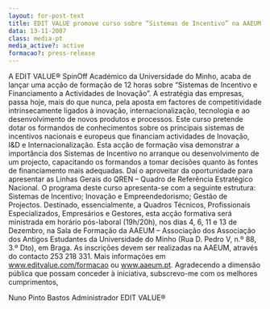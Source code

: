 ```yaml
---
layout: for-post-text
title: EDIT VALUE promove curso sobre “Sistemas de Incentivo” na AAEUM
data: 13-11-2007
class: media-pt
media_active?: active
formacao?: press-release
--- 
```


A EDIT VALUE® SpinOff Académico da Universidade do Minho, acaba de lançar uma acção de formação de 12 horas sobre “Sistemas de Incentivo e Financiamento a Actividades de Inovação”.
A estratégia das empresas, passa hoje, mais do que nunca, pela aposta em factores de competitividade intrinsecamente ligados à inovação, internacionalização, tecnologia e ao desenvolvimento de novos produtos e processos. Este curso pretende dotar os formandos de conhecimentos sobre os principais sistemas de incentivos nacionais e europeus que financiam actividades de Inovação, I&D e Internacionalização.
Esta acção de formação visa demonstrar a importância dos Sistemas de Incentivo no arranque ou desenvolvimento de um projecto, capacitando os formandos a tomar decisões quanto às fontes de financiamento mais adequadas. Daí o aproveitar da oportunidade para apresentar as Linhas Gerais do QREN – Quadro de Referência Estratégico Nacional.
O programa deste curso apresenta-se com a seguinte estrutura: Sistemas de Incentivo; Inovação e Empreendedorismo; Gestão de Projectos. Destinado, essencialmente, a Quadros Técnicos, Profissionais Especializados, Empresários e Gestores, esta acção formativa será ministrada em horário pós-laboral (19h/20h), nos dias 4, 6, 11 e 13 de Dezembro, na Sala de Formação da AAEUM – Associação dos Associação dos Antigos Estudantes da Universidade do Minho (Rua D. Pedro V, n.º 88, 3.º Dto), em Braga.
As inscrições devem ser realizadas na AAEUM, através do contacto 253 218 331. Mais informações em www.editvalue.com/formacao ou www.aaeum.pt.
Agradecendo a dimensão pública que possam conceder à iniciativa, subscrevo-me com os melhores cumprimentos,
 
Nuno Pinto Bastos
Administrador EDIT VALUE®